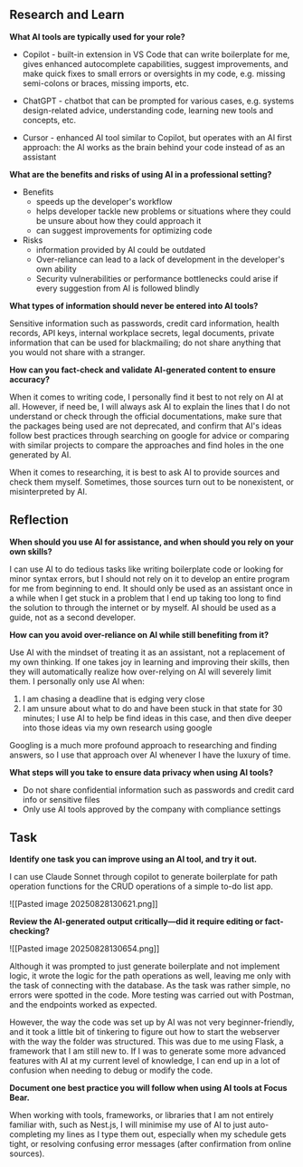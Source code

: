 
## Research and Learn

**What AI tools are typically used for your role?**

- Copilot - built-in extension in VS Code that can write boilerplate for me, gives enhanced autocomplete capabilities, suggest improvements, and make quick fixes to small errors or oversights in my code, e.g. missing semi-colons or braces, missing imports, etc.

- ChatGPT - chatbot that can be prompted for various cases, e.g. systems design-related advice, understanding code, learning new tools and concepts, etc.

- Cursor - enhanced AI tool similar to Copilot, but operates with an AI first approach: the AI works as the brain behind your code instead of as an assistant

**What are the benefits and risks of using AI in a professional setting?**

- Benefits
	- speeds up the developer's workflow
	- helps developer tackle new problems or situations where they could be unsure about how they could approach it
	- can suggest improvements for optimizing code
- Risks
	- information provided by AI could be outdated
	- Over-reliance can lead to a lack of development in the developer's own ability
	- Security vulnerabilities or performance bottlenecks could arise if every suggestion from AI is followed blindly

**What types of information should never be entered into AI tools?**

Sensitive information such as passwords, credit card information, health records, API keys, internal workplace secrets, legal documents, private information that can be used for blackmailing; do not share anything that you would not share with a stranger.

**How can you fact-check and validate AI-generated content to ensure accuracy?**

When it comes to writing code, I personally find it best to not rely on AI at all. However, if need be, I will always ask AI to explain the lines that I do not understand or check through the official documentations, make sure that the packages being used are not deprecated, and confirm that AI's ideas follow best practices through searching on google for advice or comparing with similar projects to compare the approaches and find holes in the one generated by AI.

When it comes to researching, it is best to ask AI to provide sources and check them myself. Sometimes, those sources turn out to be nonexistent, or misinterpreted by AI.
## Reflection

**When should you use AI for assistance, and when should you rely on your own skills?**

I can use AI to do tedious tasks like writing boilerplate code or looking for minor syntax errors, but I should not rely on it to develop an entire program for me from beginning to end. It should only be used as an assistant once in a while when I get stuck in a problem that I end up taking too long to find the solution to through the internet or by myself. AI should be used as a guide, not as a second developer.

**How can you avoid over-reliance on AI while still benefiting from it?**

Use AI with the mindset of treating it as an assistant, not a replacement of my own thinking. If one takes joy in learning and improving their skills, then they will automatically realize how over-relying on AI will severely limit them. I personally only use AI when:

1. I am chasing a deadline that is edging very close
2. I am unsure about what to do and have been stuck in that state for 30 minutes; I use AI to help be find ideas in this case, and then dive deeper into those ideas via my own research using google

Googling is a much more profound approach to researching and finding answers, so I use that approach over AI whenever I have the luxury of time.

**What steps will you take to ensure data privacy when using AI tools?**

- Do not share confidential information such as passwords and credit card info or sensitive files 
- Only use AI tools approved by the company with compliance settings

## Task

**Identify one task you can improve using an AI tool, and try it out.**

I can use Claude Sonnet through copilot to generate boilerplate for path operation functions for the CRUD operations of a simple to-do list app. 

![[Pasted image 20250828130621.png]]

**Review the AI-generated output critically—did it require editing or fact-checking?**

![[Pasted image 20250828130654.png]]

Although it was prompted to just generate boilerplate and not implement logic, it wrote the logic for the path operations as well, leaving me only with the task of connecting with the database. As the task was rather simple, no errors were spotted in the code. More testing was carried out with Postman, and the endpoints worked as expected.

However, the way the code was set up by AI was not very beginner-friendly, and it took a little bit of tinkering to figure out how to start the webserver with the way the folder was structured. This was due to me using Flask, a framework that I am still new to. If I was to generate some more advanced features with AI at my current level of knowledge, I can end up in a lot of confusion when needing to debug or modify the code. 

**Document one best practice you will follow when using AI tools at Focus Bear.**

When working with tools, frameworks, or libraries that I am not entirely familiar with, such as Nest.js, I will minimise my use of AI to just auto-completing my lines as I type them out, especially when my schedule gets tight, or resolving confusing error messages (after confirmation from online sources). 